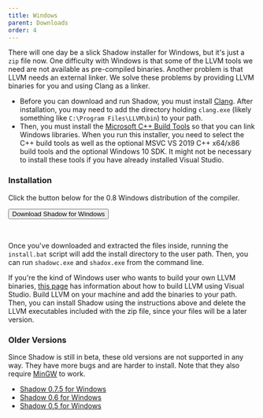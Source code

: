 ```yaml
---
title: Windows
parent: Downloads
order: 4
---
```

		
There will one day be a slick Shadow installer for Windows, but it's just a `zip` file now.  One difficulty with Windows is that some of the LLVM tools we need are not available as pre-compiled binaries.  Another problem is that LLVM needs an external linker. We solve these problems by providing LLVM binaries for you and using Clang as a linker.

* Before you can download and run Shadow, you must install [Clang](https://github.com/llvm/llvm-project/releases/download/llvmorg-10.0.0/LLVM-10.0.0-win64.exe).  After installation, you may need to add the directory holding `clang.exe` (likely something like `C:\Program Files\LLVM\bin`) to your path.
* Then, you must install the [Microsoft C++ Build Tools](https://visualstudio.microsoft.com/visual-cpp-build-tools/) so that you can link Windows libraries. When you run this installer, you need to select the C++ build tools as well as the optional MSVC VS 2019 C++ x64/x86 build tools and the optional Windows 10 SDK. It might not be necessary to install these tools if you have already installed Visual Studio.


### Installation

Click the button below for the 0.8 Windows distribution of the compiler.
<aside>
<form method="get" action="https://github.com/TeamShadow/shadow/releases/download/v0.8-beta/shadow-0.8-windows.zip">
	<button type="submit">Download Shadow for Windows</button>
</form>
<br/>
</aside>

Once you've downloaded and extracted the files inside, running the `install.bat` script  will add the install directory to the user path. Then, you can run `shadowc.exe` and `shadox.exe` from the command line.
			
If you're the kind of Windows user who wants to build your own LLVM binaries, [this page](http://llvm.org/docs/GettingStartedVS.html) has information about how to build LLVM using Visual Studio. Build LLVM on your machine and add the binaries to your path.  Then, you can install Shadow using the instructions above and delete the LLVM executables included with the zip file, since your files will be a later version.


### Older Versions

Since Shadow is still in beta, these old versions are not supported in any way.  They have more bugs and are harder to install.  Note that they also require [MinGW](https://sourceforge.net/projects/mingw-w64/files/latest/download?source=files) to work.
- [Shadow 0.7.5 for Windows](https://github.com/TeamShadow/shadow/releases/download/v0.7.5-beta/shadow-0.7.5-windows.zip)
- [Shadow 0.6 for Windows](https://github.com/TeamShadow/shadow/releases/download/v0.6-beta/shadow-0.6-windows.zip)
- [Shadow 0.5 for Windows](https://github.com/TeamShadow/shadow/releases/download/v0.5-beta/shadow-0.5-windows.zip)